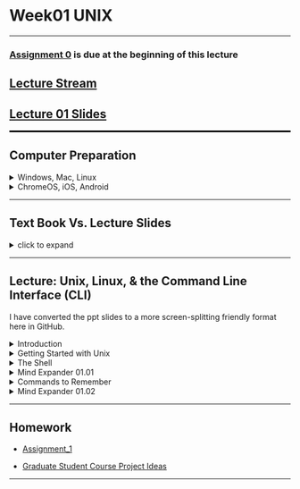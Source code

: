 # Week01 UNIX

---

### [Assignment 0](../assignments/assignment_0.md) is due at the beginning of this lecture

## [Lecture Stream]()

## [Lecture 01 Slides](Week01_files/Lecture01_WelcomeToTheMatrix.pdf)

<hr style="height: 3px; border: none; background-color: black;">

## Computer Preparation


<details><summary>Windows, Mac, Linux</summary>
<p>

<div style="border: 1px solid black; padding: 10px;">
    <hr style="height: 0.1px; border: none; background-color: grey;">

#### Step 0. Open Terminal

Search for the terminal app and open it.  For Windows, make sure you are using Ubuntu.

You should have already prepared your computer during Lecture 0.  If you did not then:  

* Complete the tasks listed in the [How to Set Up Your Computer for Computational Biology](https://github.com/tamucc-comp-bio/how_to/blob/main/howto_setup_computer.md), up to, but not including R and RStudio.
   * If you are having difficulty installing ubuntu, use Launch if your account is activated.

    <hr style="height: 0.1px; border: none; background-color: grey;">
</div>

<hr style="height: 0.1px; border: none; background-color: black;">

#### Step 1. Update Your apps

It's always a good idea to keep your apps in your terminal up to date. 
 
For Ubuntu (Linux), enter the following commands to load the newest versions of your apps

```bash
sudo apt update
sudo apt upgrade
```

For Mac (Homebrew), enter the following commands to load the newest versions of your apps

```bash
brew update
brew upgrade
```

<hr style="height: 0.1px; border: none; background-color: black;">

<hr style="height: 0.1px; border: none; background-color: black;">

#### Step 2. Confirm you have cloned the CSB (Computing Skills For Biologists) Repo into your home dir

In your terminal, enter the following commands:

```bash
# make sure you're in your home dir
cd ~

# list the directories and files in the CSB dir to confirm it's in your home dir
ls CSB
```

You should see the following output because we cloned the CSB Repo to your home dir in [Lecture 0](https://github.com/tamucc-comp-bio/classroom_repo_2024/blob/master/lectures/lecture00.md).  

```bash
LICENSE  README.md  data_wrangling  git  good_code  latex  python  r  regex  scientific  sql  unix
```

If you see the output above, you're done! Goto the next section.

<hr style="height: 0.1px; border: none; background-color: black;">

<hr style="height: 0.1px; border: none; background-color: black;">

#### Step 3. If you didn't have the CSB Repo, clone it now

If you **do not** see the output above, then clone the CSB repo by entering the following commands:

```bash
    git clone https://github.com/CSB-book/CSB.git
``` 

You should see the following output:

```bash
Cloning into 'CSB'...
remote: Enumerating objects: 1005, done.
remote: Total 1005 (delta 0), reused 0 (delta 0), pack-reused 1005 (from 1)
Receiving objects: 100% (1005/1005), 26.68 MiB | 7.74 MiB/s, done.
Resolving deltas: 100% (389/389), done.
```

Goto Step 2 above.

<hr style="height: 0.1px; border: none; background-color: black;">

</p>
</details>

<details><summary>ChromeOS, iOS, Android</summary>
<p>
 
Complete the tasks listed in the [Accessing Launch Instructions](https://hprc.tamu.edu/kb/User-Guides/Launch/Access/#no-ssh-login).

Your account will probably not be activated in time, so you should immediately contact Dr. Bird to request the use of one of his Linux servers.

 </p>
</details>

---

## Text Book Vs. Lecture Slides

<details><summary>click to expand</summary>
<p>

* The [**Lecture_01 Slides**](Week01_files/Lecture01_WelcomeToTheMatrix.pdf) closely follow the book but there is some additional information that is not provided in the book (and vice versa). In the lecture slides, the `code blocks` are represented by green text on a black background, mimicking the terminal.

</p>
</details>

---

## Lecture: Unix, Linux, & the Command Line Interface (CLI)

I have converted the ppt slides to a more screen-splitting friendly format here in GitHub.

<details><summary>Introduction</summary>
<p>

### [Linux](https://en.wikipedia.org/wiki/Linux) is a Free & Open Source Version of the [UNIX](https://en.wikipedia.org/wiki/Unix) Operating System

![Common Operating Systems](Week01_files/os.png)

* An [operating system](https://en.wikipedia.org/wiki/Operating_system) is the primary interface between you and the computer

* [Open source](https://en.wikipedia.org/wiki/Open_source) is a decentralized development model where all aspects of a project are viewable and generally free to use

* Linux is free

  * [Supercomputers](https://en.wikipedia.org/wiki/Supercomputer) typically use it

  * Useful text manipulation tools

---

### The 2 Primary Methods of Interfacing with Computers

#### 1. Graphical User Interface ([GUI](https://en.wikipedia.org/wiki/Graphical_user_interface))

A mouse or you finger is used to interface with images on a screen.

![](Week01_files/mouse.png)

![](Week01_files/gui.png)


#### 2. Command-line Interface ([CLI](https://en.wikipedia.org/wiki/Command-line_interface))

A keyboard is used to type commands into the computer and computer gives feedback on the screen.

![](Week01_files/keyboard.png)

![](Week01_files/cli.png)

---

### Why use [CLI](https://en.wikipedia.org/wiki/Command-line_interface) Linux?

![](Week01_files/morpheus.png)

* Free

* Automation

* Flexibility

* Powerful

* Designed for developers

* Supercomputers use it

* Many software tools for biologists

* Large body of support online

---

### The [UNIX Philosophy](https://en.wikipedia.org/wiki/Unix_philosophy)

![](Week01_files/unixguys.png)
![](Week01_files/unixphilosophy.png)

![](Week01_files/pipeline.png)

* One program ([command](https://en.wikipedia.org/wiki/List_of_Unix_commands)) does one thing

* All programs accept input as a text stream and output a modified [text stream](https://en.wikipedia.org/wiki/Standard_streams)

* Programs can be linked together into serial [pipelines](https://en.wikipedia.org/wiki/Pipeline_(Unix)) to achieve complex results

---

### Documentation of Linux [CLI](https://en.wikipedia.org/wiki/Command-line_interface) Pipelines Facilitate Scientific Reproducibility and Long-Term Efficiency

Comparison of [GUI](https://en.wikipedia.org/wiki/Graphical_user_interface) and [CLI](https://en.wikipedia.org/wiki/Command-line_interface) for manipulating data

![](Week01_files/guiVScli.png)

---


</p>
</details>

<details><summary>Getting Started with Unix</summary>
<p>

### Open A Terminal Window

Windows:  Search Windows Terminal and Open

![](Week01_files/open_ubuntu-terminal.png)

<details><summary>Adjusting Windows Terminal Settings</summary>
<p>

Windows: Make Ubuntu the default terminal app

![](Week01_files/terminal_default.png)

Windows: Ubuntu settings can be adjusted, such as startup dir

![](Week01_files/terminal_settings.png)

</p>
</details>

MacOS: Search Terminal and Open

![](Week01_files/open_mac-terminal.png)

---

### The [Directory Structure](https://en.wikipedia.org/wiki/Directory_structure) is the Organization of Files and Folders (aka Directories) In Your Computer

WIN10 File Explorer

![](Week01_files/win10_file-explorer.png)

Ubuntu Terminal

![](Week01_files/ubuntu_terminal.png)

The CLI forces you to start memorizing where your files are and what they are named. This causes 95% of the difficulties in learning CLI, so start memorizing to your directory structure.  It is also a good idea to be deliberate and organized when creating new directories and files.

We will use [code blocks](https://en.wikipedia.org/wiki/Block_(programming)) to let you know when and what to type into your CLI. Here, please enter the commands `pwd` and then `ls` into your terminal.

```bash
pwd
ls
```

`pwd` lists the present working directory

`ls` lists the contents of the present working directory

Pro tip: clear the screen with `ctrl + L` keystroke

---

### Unix/Linux Command Line Terminology

The [path](https://en.wikipedia.org/wiki/Path_(computing)) is the address of a file or directory in the directory structure

![](Week01_files/cli_terms.png)

---

### Some Notable Directories (do not modify files here)

`/bin` contains several basic commands

`/dev` Contains the files connecting to devices such as the keyboard, mouse, and screen

`/etc`Contains configuration files

`/tmp` Contains temporary files

Try using `ls` to view these directories

```bash
ls /bin
ls /dev
ls /etc
ls /tmp
```

---

### Your Home Directory

`/home/<username>` is the directory where you are expected to create and maintain your directories and files.

  * Note that `<username>` is a place holder for your username on your computer
  
  * Starting directory upon login

  * Specific to user

  * Place for personal files, dirs, programs, downloads etc

`$HOME` is a [variable](https://en.wikipedia.org/wiki/Variable_(computer_science)) that contains the path to your home directory

  * A variable stores information

  * Always preceded by a `$` after it is created

  * `$HOME` is an environmental variable created by the operating system and `bash`
  
  * a shortcut for `$HOME` is the `~` character located at the upper left of your keyboard
  
  * the `echo` command can be used to show the contents of a variable, such as `$HOME`

```bash
echo $HOME
pwd
ls
ls $HOME
ls ~
```

---

### The Directory Tree

![](Week01_files/dir_tree.png)

The directory tree is a map of the directories and files on your computers hard drives and/or solid state drives

If you have Ubuntu or a Mac with `homebrew` or some other linux package manger, you can install `tree` to view portions of your directory tree in "tree" format.

```bash
# this is a comment, as indicated by the # at the beginning of the line.  Do not type it into your terminal

# change directories 


# Ubuntu Only
sudo apt install tree

# Mac with homebrew only
brew install tree
```

We just installed the `tree` command (or app) from the internet to your computer.  If you were not able to do this because you did not install `homebrew` on your mac, it is ok. `tree` is not a critical command

```bash
# this will only work if you have tree installed, it is just an example so do not worry if you do not have it
cd ~
tree 
tree -L 1 
tree -L 2 
man tree
```

The `man` command is nearly universal in displaying the manual for "commands" such as `tree`. Use the `q` keystroke to exit the manual for tree.

```bash
# check your directory structure for assignment_0
tree ~/Desktop/shell-lesson-data
```

It should look like this:

![](Week01_files/assignment_0_dirtree.png)


---
<!--  
### The `CSB/unix` [Repository](https://en.wikipedia.org/wiki/Repository_(version_control))

Our primary text book, [Computing Skills for Biologists](https://computingskillsforbiologists.com/), provides a rich assortment of resources for you.  Most of these resources are contained in a GitHub repository that you have cloned into your home directory.  This is the `CSB` directory. 

The `CSB` directory is organized by topic, with subdirectories dedicated to different chapters.  The directory for chapter 1 is `CSB/unix`.

`CSB/unix/data` Contains data for examples and exercises

`CSB/unix/installation` Contains instructions for installing software for this chapter

`CSB/unix/sandbox` Dir where we work and experiment

`CSB/unix/solutions` Solutions in code (`bash`) pseudocode (plain English) for your consultation when you get stuck with an exercise

```bash
# I am adding the 'cd ~' command to make sure you are in your home dir before running the 'ls' commands
cd ~
ls CSB/unix/
ls CSB/unix/data
ls CSB/unix/installation
ls CSB/unix/sandbox
ls CSB/unix/solutions
```

---

-->

</p>
</details>

<details><summary>The Shell</summary>
<p>

### The [Shell](https://en.wikipedia.org/wiki/Shell_(computing))

* The shell is software that controls the [operating system kernel](https://en.wikipedia.org/wiki/Kernel_(operating_system)) and is accessed through a terminal window

* The shell we are using in Ubuntu and MacOS is called `bash`, or Born Again Shell

* `bash` is a [shell scripting](https://en.wikipedia.org/wiki/Shell_script) computer language

* The commands we have been using are `bash` commands which allow us to control the operating system

The image below shows the [command prompt](https://en.wikipedia.org/wiki/Command-line_interface#Command_prompt) on my computer. Below the picture, we decode some of the information for you.

![](Week01_files/cmd_prompt.png)

`$` Indicates the terminal is ready  to accept commands

`~` Indicates where I am, the home dir

`LAPTOP-URSOLRPO` is the name of my laptop (very creative, am I right?!)

`cbird` is my user name

The rest is not important right now, but if you are dying to know, the `(base)` is there because I have [anaconda](https://www.anaconda.com/) running to manage [python](https://en.wikipedia.org/wiki/Python_(programming_language)). If I turn off anaconda, then the `(base)` will go away.

---

### Bash Keyboard Shortcuts

*`↑`*	Scroll through previous commands

*`Tab`*	autocomplete command, dir, or file name. if you hit tab and nothing happens there are either multiple matches or 0 matches

*`Tab,Tab`*	 show matches

![](Week01_files/keyboard_shortcuts.png)

Go ahead and try some of these in your terminal. 

Note that I have created a [Linux Cheat Sheet](resources/CheatSheetLinux_2022-09-02.pdf) to help you with common `bash` commands and keyboard shortcuts.  I encourage you to print this out on a single sheet of paper, both sides, for your reference.

---

### `bash` Command Syntax

```bash
# be sure to type the following commands into your terminal, but not this message
cal
cal 2020
cal -j
cal -j 2020
```

_Note: `ctrl + c` will stop a command if it is taking too long to complete_

* Bash _*commands*_ like `cal` are programs that follow the UNIX philosophy.

* [_*Arguments*_](https://en.wikipedia.org/wiki/Command-line_interface#Arguments) like `2020` can be accepted by some commands, order can matter and some commands require particular arguments. For example, `cp` or copy requires at least which file to copy and where to copy it, in that order

* `-j` is an [_*option*_](https://en.wikipedia.org/wiki/Command-line_interface#Command-line_option), in this case it means Julian calendar

  * if an option is preceded by a single `-`, it is customary for that option to be represented by a single letter.  If an option is preceded by two dashes `--julian` it is typically a word.  In this case, `cal` has been updated and all word options have been removed, so `--julian` is no longer recognized.  Realize that it is up to the developer ( the person who writes the software ) to enforce formats, so you will find commands that do not follow convention as you get into more "boutique" commands and apps - especially those written by biologists.

---

### Getting Help with `bash`

#### 1. Use a Large Language Model (LLM) such as [OpenAI's GPT 3.5 or 4](https://chat.openai.com/) 

Example command prompt: `How do I <english description of what you want to do> with bash?`

Do not be afraid to modify and try different english descriptions if you do not succeed in the first prompt.  You do need to tell the LLM you are using bash.

#### 2. Use an internet search with your favorite search engine if you know what you want to do, but do not know the command

Example search terms: `bash <english description of what you want to do>`

Do not be afraid to modify and try different english descriptions if you do not succeed in the first search

#### 3. Use the `man` command if you know the command but are not sure of the options and arguments

```bash
man cal
```  

_scroll with arrow keys and `q` will get you out of the manual_

All manuals in unix/linux follow the same format:

`NAME`
` <name and brief descrip>`
 
`SYNOPSIS`
` <examples of how to run>`
 
`DESCRIPTION`
` <detailed description>`
` <list of arguments/options>`

---

### Changing and Viewing Directories (`cd` `pwd` `ls`)

```
# move up to parent directory
cd ..

# show path to present working directory
pwd

# move to root dir
cd /
pwd

# go back to previous dir
cd -
pwd

# go to the home dir
cd ~
pwd

# show present working dir contents
ls

# show dir contents with more details
ls -l

# show dir contents with more details, sorted by *t*ime in *r*everse order with *h*uman readable file sizes.
ls -ltrh
```

_Note:  single letter options can typically be combined together, `-l –t –r -h`  =  `-ltrh`_


The command `ls -ltrh` outputs a lot of information to the screen.  It can be overwhelming at first, but it is just basic information about your files and directories in the `pwd`

In the following image, dirs are highlighted, files are not

![](Week01_files/ls-ltrh_1.png)

In the following image, the highlighted columns of information are as follows:

![](Week01_files/ls-ltrh_2.PNG)

And the permissions can be further broken down.  The first column indicates whether it is a file or a directory. The 2nd to 4th columns are the User permissions.  Each user belongs to a group, which has its own set of permissions. Last, there are permissions for all users regardless of affiliation (global)

* `r` read permissions gives one the ability to view the contents of a file

* `w` write permissions gives one the ability to modify a file

* `x` execute permissions gives one the ability to run a file if it is written in computer code

![](Week01_files/ls-ltrh_3.PNG)

---

### [Paths](https://en.wikipedia.org/wiki/Path_(computing))

A [_*path*_](https://en.wikipedia.org/wiki/Path_(computing)) is the address of file or directory

An _*[absolute path](https://en.wikipedia.org/wiki/Path_(computing)#Absolute_and_relative_paths)*_ is complete and starts with root `/` or a variable that starts with root.  For example, the following return the same result regardless of pwd

```bash
# absolute paths, make sure you replace <username> with your user name
ls /home/<username>/CSB
ls ~/CSB
ls $HOME/CSB
```

_*[Relative paths](https://en.wikipedia.org/wiki/Path_(computing)#Absolute_and_relative_paths)*_ start from the present working directory

```bash
# These relative paths only work if you are in the right dir
ls ./CSB
ls CSB
ls ../
```

  * `.` Means present directory
  * `..` means  parent directory

It is best not to used spaces in dir and file names, but you can wrap file names with spaces in quotes or precede each space with a ` \ ` see pg 21 of CSB text for dealing w/ spaces


---

</p>
</details>


<details><summary>Mind Expander 01.01</summary>
<p>

### [Mind Expander 01.01](https://forms.office.com/Pages/ResponsePage.aspx?id=8frLNKZngUepylFOslULZlFZdbyVx8RLiPt1GobhHnlUM1FFUUZLT01LR0ZGODU2WVNSV1c0NEpWMi4u)

</p>
</details>


<details><summary>Commands to Remember</summary>
<p>

---


### Set Up Data to Experiment With

From here forward, we will adopt a standardized code block syntax.  The `$` represents the command prompt and you are expected to copy and paste the commands that follow it, but _*do not start any command with the `$`*_.  The `#` is a comment to explain to you what is happening next

```bash
# goto your home dir
$ cd ~

# make a directory called comp_bio with a dir called lecture_01 inside of it and move into lecture_01
$ mkdir -p ~/comp_bio/lecture_01
$ cd ~/comp_bio/lecture_01

# download the software carpentry data set for the Unix Shell lesson and unzip it and delete the zipped file
$ wget https://swcarpentry.github.io/shell-novice/data/shell-lesson-data.zip
$ unzip shell-lesson-data.zip
$ rm shell-lesson-data.zip
```

--- 

### Copy files or directories with `cp <from path> <to path>`

```
# you should be in ~/comp_bio/lecture_01
$ cd ~/comp_bio/lecture_01
$ pwd

# view the contents of the present dir
$ ls

# copy `haiku.txt` to the present working directory (pwd).  The path of the pwd is represented by a "."
$ cp shell-lesson-data/exercise-data/writing/haiku.txt .

# copy `haiku.txt` to the present directory and rename the copy to be `Haiku.txt`
$ cp shell-lesson-data/exercise-data/writing/haiku.txt ./Haiku.txt
$ ls

# view tree of shell-lesson-data, 
$ tree shell-lesson-data

#then copy the whole `exercise-data` dir to the north-pacific-gyre dir, then view dir tree again
$ cp -rf shell-lesson-data/exercise-data/ ./shell-lesson-data/north-pacific-gyre/
$ tree shell-lesson-data

```

_Note:  the `-r` argument for `cp` means [recursive](https://en.wikipedia.org/wiki/Recursion_(computer_science)) and `-f` means force_

---

### Move or rename files and directories with `mv <from path> <to path>`

```bash
# you should be in ~/comp_bio/lecture_01
$ cd ~/comp_bio/lecture_01
$ pwd

# move Haiku.txt to the `writing` dir inside the copy of the `exercise-data` dir in the `north-pacific-gyre` dir to the data directory
$ mv Haiku.txt shell-lesson-data/north-pacific-gyre/exercise-data/writing/

# rename the file you just moved to be `HAIKU.txt` rather than `Haiku.txt`
$ mv shell-lesson-data/north-pacific-gyre/exercise-data/writing/Haiku.txt shell-lesson-data/north-pacific-gyre/exercise-data/writing/HAIKU.txt

# check your work
$ tree .

```

_Note:  `bash` gives no positive feedback, only negative if something is wrong.  I will do my best to make up for the callousness of `bash`_


---

### Create file with `touch <new file path>`

```bash
# let's move to shell-lesson-data
$ cd ~/comp_bio/lecture_01/shell-lesson-data/exercise-data
$ pwd

# inspect the current contents of the directory
$ ls -l

# create a new file (you can list multiple files)
$ touch new_file.txt

# inspect the contents of the directory again
$ ls -l

# if you touch the file a second time, the time of last access will change
$ touch new_file.txt
$ ls -l

# create a new file in the `shell-lesson-data` dir (the parent dir of the present dir), then view the 
# the path to the directory that your present working directory is within is represented by ".."
$ touch ../another_new_file.txt
$ ls ..

```

_Note:  `bash` gives no positive feedback, only negative if something is wrong.  I will do my best to make up for the callousness of `bash`_

---

### Remove file(s) or dir(s) with `rm <path>` 
### Make dirs with `mkdir <name>`

```bash
# make sure you are still in the original exercise-data dir 
$ cd ~/comp_bio/lecture_01/shell-lesson-data/exercise-data
$ pwd

# delete new_file.txt, the –i requests confirmation, enter `y` to confirm the deletion
$ rm -i new_file.txt

# delete another_new_file.txt, there is no "undo" option
$ rm ../another_new_file.txt

# make dir `d1` in present dir, `d2` in `d1`, and `d3` in `d2`; if you have tree try it
$ mkdir -p d1/d2/d3
$ tree d1
d1
└── d2
    └── d3

# remove the `d1`,`d2`,& `d3` dirs recursively with a "one-liner"
$ rm -rf d1

# remove the copy of the `exercise-data` dir in `north-pacific-gyre`
$ rm -rf ../north-pacific-gyre/exercise-data/
```

_be careful with `rm`, you could delete your "whole computer", and there is no undo_

---

### View large files with `less -S <file path>`

```bash
# make sure you are still in the original exercise-data dir 
$ cd ~/comp_bio/lecture_01/shell-lesson-data/exercise-data

# look at the `NENE01751B.txt` file in `north-pacific-gyre`, try duckduckgo search on “bash less commands”
$ less ../north-pacific-gyre/NENE01751B.txt

# type /10 inside of less to search; u=up, d=down, G=end, g=begin, q=exit

```

---

### Print and concatenate files `cat <file path>`

```bash
# concatenate files and/or print to screen
$ cat numbers.txt ../north-pacific-gyre/goodiff.sh proteins/cubane.pdb
```

---

### Print and sort files `sort <file path>`

```bash

# print the sorted lines of a file
$ sort ../north-pacific-gyre/NENE01751B.txt
```

---

### Connect multiple commands together into at pipeline

We can use a pipe `|` to direct the text stream from `sort` to `less` or from `cat` to `sort` to `less`.  

Remember the [Unix Philosophy](https://en.wikipedia.org/wiki/Unix_philosophy), where each program does one thing, and all programs have a common file format.  The common format is a text file and this enables piping text from one command to the next in a pipeline.

```bash
# first view, then sort a comma delimited file numerically by column 3 in reverse order and view in less
$ cat animal-counts/animals.csv
$ sort -nrk3,3 -t "," animal-counts/animals.csv | less
$ cat animal-counts/animals.csv | sort -nrk3,3 -t "," | less

```

---

### Count words, lines, etc with `wc <file path>`

```bash
# count lines, words, and characters
$ wc writing/LittleWomen.txt

# count lines only
$ wc -l ../north-pacific-gyre/NENE01751B.txt

```

### Determine file type `file <filename>`

Just because a file ends with a particular extension, doesn't mean that the file itself follows the format that matches that extension.  This is an example of why it's important to impart structure on your code.  You should use the correct file extension even though you don't have to so that both you and everybody else can better understand your files and code.

The most common use of the `file` command in biology is to determine if files ending in `.gz` are actually zipped.

```bash
# determine file type, ASCII is a type of human-readable text file
$ file proteins/cubane.pdb
proteins/cubane.pdb: ASCII text

```

_Do not forget to use the `Tab` key to autocomplete directory names and prevent spelling mistakes_

---

### Retrieve beginning of file with `head –n <number of lines> <file path>` and end of file `tail –n <number of lines> <file path>`

```bash
# display first two lines of a file
$ head -n 2 creatures/unicorn.dat

# display last two lines of file
$ tail -n 2 creatures/unicorn.dat

# display from line 2 onward
# (i.e., removing the header of the file)
$ tail -n +2 creatures/unicorn.dat

# display all but the last line
$ head -n -1 creatures/unicorn.dat
```

_Do not forget to use `Tab` key to autocomplete file names and prevent spelling mistakes_

---

</p>
</details>


<details><summary>Mind Expander 01.02</summary>
<p>

### [Mind Expander 01.02](https://forms.office.com/r/M9XnBAtiUw)

</p>
</details>

---

## Homework

* [Assignment_1](../assignments/assignment_1.md)

* [Graduate Student Course Project Ideas](https://forms.office.com/Pages/ResponsePage.aspx?id=8frLNKZngUepylFOslULZlFZdbyVx8RLiPt1GobhHnlUOUo2UVRUMVgwTUlQMlpUQzUzOTIzME9LNi4u)

---

